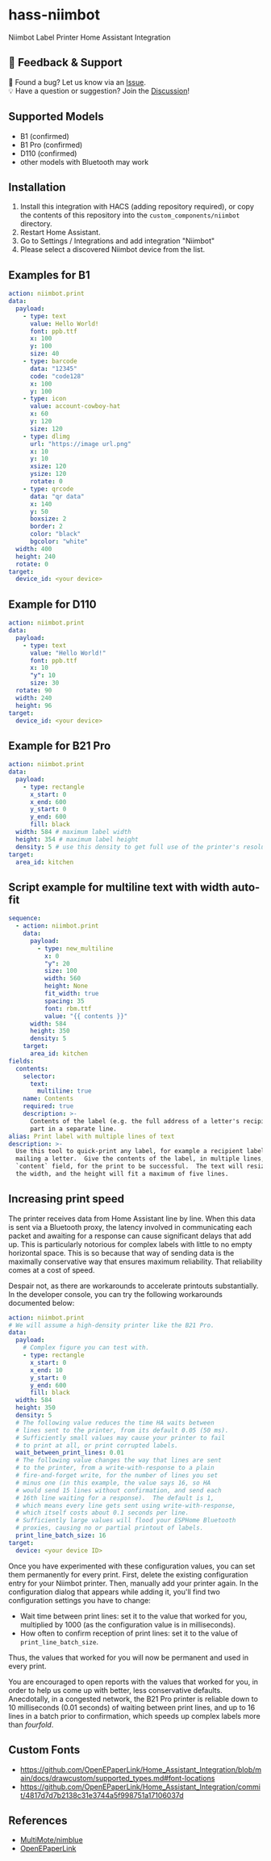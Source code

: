 # hass-niimbot
Niimbot Label Printer Home Assistant Integration

## 💬 Feedback & Support

🐞 Found a bug? Let us know via an [Issue](https://github.com/eigger/hass-niimbot/issues).  
💡 Have a question or suggestion? Join the [Discussion](https://github.com/eigger/hass-niimbot/discussions)!


## Supported Models
- B1 (confirmed)
- B1 Pro (confirmed)
- D110 (confirmed)
- other models with Bluetooth may work

## Installation
1. Install this integration with HACS (adding repository required), or copy the contents of this
repository into the `custom_components/niimbot` directory.
2. Restart Home Assistant.
3. Go to Settings / Integrations and add integration "Niimbot"
4. Please select a discovered Niimbot device from the list.
   
## Examples for B1

```yaml
action: niimbot.print
data:
  payload:
    - type: text
      value: Hello World!
      font: ppb.ttf
      x: 100
      y: 100
      size: 40
    - type: barcode
      data: "12345"
      code: "code128"
      x: 100
      y: 100
    - type: icon
      value: account-cowboy-hat
      x: 60
      y: 120
      size: 120
    - type: dlimg
      url: "https://image url.png"
      x: 10
      y: 10
      xsize: 120
      ysize: 120
      rotate: 0
    - type: qrcode
      data: "qr data"
      x: 140
      y: 50
      boxsize: 2
      border: 2
      color: "black"
      bgcolor: "white"
  width: 400
  height: 240
  rotate: 0
target:
  device_id: <your device>
```

## Example for D110

```yaml
action: niimbot.print
data:
  payload:
    - type: text
      value: "Hello World!"
      font: ppb.ttf
      x: 10
      "y": 10
      size: 30
  rotate: 90
  width: 240
  height: 96
target:
  device_id: <your device>
```

## Example for B21 Pro

```yaml
action: niimbot.print
data:
  payload:
    - type: rectangle
      x_start: 0
      x_end: 600
      y_start: 0
      y_end: 600
      fill: black
  width: 584 # maximum label width
  height: 354 # maximum label height
  density: 5 # use this density to get full use of the printer's resolution
target:
  area_id: kitchen
```

## Script example for multiline text with width auto-fit

```yaml
sequence:
  - action: niimbot.print
    data:
      payload:
        - type: new_multiline
          x: 0
          "y": 20
          size: 100
          width: 560
          height: None
          fit_width: true
          spacing: 35
          font: rbm.ttf
          value: "{{ contents }}"
      width: 584
      height: 350
      density: 5
    target:
      area_id: kitchen
fields:
  contents:
    selector:
      text:
        multiline: true
    name: Contents
    required: true
    description: >-
      Contents of the label (e.g. the full address of a letter's recipient) each
      part in a separate line.
alias: Print label with multiple lines of text
description: >-
  Use this tool to quick-print any label, for example a recipient label for
  mailing a letter.  Give the contents of the label, in multiple lines, in the
  `content` field, for the print to be successful.  The text will resize to fit
  the width, and the height will fit a maximum of five lines.
```

## Increasing print speed

The printer receives data from Home Assistant line by line.  When this data is
sent via a Bluetooth proxy, the latency involved in communicating each packet
and awaiting for a response can cause significant delays that add up.  This
is particularly notorious for complex labels with little to no empty horizontal
space.  This is so because that way of sending data is the maximally conservative
way that ensures maximum reliability.  That reliability comes at a cost of speed.

Despair not, as there are workarounds to accelerate printouts substantially.
In the developer console, you can try the following workarounds documented
below:

```yaml
action: niimbot.print
# We will assume a high-density printer like the B21 Pro.
data:
  payload:
    # Complex figure you can test with.
    - type: rectangle
      x_start: 0
      x_end: 10
      y_start: 0
      y_end: 600
      fill: black
  width: 584
  height: 350
  density: 5
  # The following value reduces the time HA waits between
  # lines sent to the printer, from its default 0.05 (50 ms).
  # Sufficiently small values may cause your printer to fail
  # to print at all, or print corrupted labels.
  wait_between_print_lines: 0.01
  # The following value changes the way that lines are sent
  # to the printer, from a write-with-response to a plain
  # fire-and-forget write, for the number of lines you set
  # minus one (in this example, the value says 16, so HA
  # would send 15 lines without confirmation, and send each
  # 16th line waiting for a response).  The default is 1,
  # which means every line gets sent using write-with-response,
  # which itself costs about 0.1 seconds per line.
  # Sufficiently large values will flood your ESPHome Bluetooth
  # proxies, causing no or partial printout of labels.
  print_line_batch_size: 16
target:
  device: <your device ID>
```

Once you have experimented with these configuration values, you can
set them permanently for every print.  First, delete the existing
configuration entry for your Niimbot printer.  Then, manually add
your printer again.  In the configuration dialog that appears while
adding it, you'll find two configuration settings you have to change:

* Wait time between print lines: set it to the value that worked
  for you, multiplied by 1000 (as the configuration value is in
  milliseconds).
* How often to confirm reception of print lines: set it to the
  value of `print_line_batch_size`.

Thus, the values that worked for you will now be permanent and used
in every print.

You are encouraged to open reports with the values that worked for you,
in order to help us come up with better, less conservative defaults.
Anecdotally, in a congested network, the B21 Pro printer is reliable
down to 10 milliseconds (0.01 seconds) of waiting between print lines,
and up to 16 lines in a batch prior to confirmation, which speeds up
complex labels more than *fourfold*.

## Custom Fonts
* https://github.com/OpenEPaperLink/Home_Assistant_Integration/blob/main/docs/drawcustom/supported_types.md#font-locations
* https://github.com/OpenEPaperLink/Home_Assistant_Integration/commit/4817d7d7b2138c31e3744a5f998751a17106037d

## References
- [MultiMote/nimblue](https://github.com/MultiMote/niimblue.git)
- [OpenEPaperLink](https://github.com/OpenEPaperLink/Home_Assistant_Integration.git)
